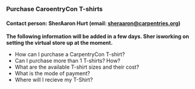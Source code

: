 ### Purchase CaroentryCon T-shirts

#### Contact person: SherAaron Hurt (email: sheraaron@carpentries.org)

**The following information will be added in a few days. Sher isworking on setting the virtual store up at the moment.**

- How can I purchase a CarpentryCon T-shirt?
- Can I purchase more than 1 T-shirts? How?
- What are the available T-shirt sizes and their cost?
- What is the mode of payment?
- Where will I recieve my T-Shirt?
